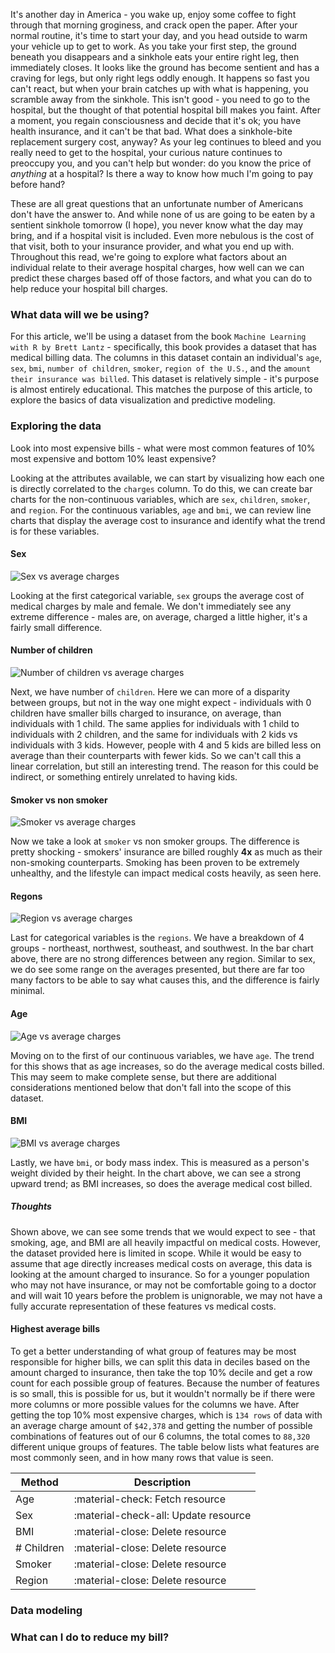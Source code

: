It's another day in America - you wake up, enjoy some coffee to fight through that morning groginess, and crack open the paper. After your normal routine, it's time to start your day, and you head outside to warm your vehicle up to get to work. As you take your first step, the ground beneath you disappears and a sinkhole eats your entire right leg, then immediately closes. It looks like the ground has become sentient and has a craving for legs, but only right legs oddly enough. It happens so fast you can't react, but when your brain catches up with what is happening, you scramble away from the sinkhole. This isn't good - you need to go to the hospital, but the thought of that potential hospital bill makes you faint. After a moment, you regain consciousness and decide that it's ok; you have health insurance, and it can't be that bad. What does a sinkhole-bite replacement surgery cost, anyway? As your leg continues to bleed and you really need to get to the hospital, your curious nature continues to preoccupy you, and you can't help but wonder: do you know the price of *anything* at a hospital? Is there a way to know how much I'm going to pay before hand?

These are all great questions that an unfortunate number of Americans don't have the answer to. And while none of us are going to be eaten by a sentient sinkhole tomorrow (I hope), you never know what the day may bring, and if a hospital visit is included. Even more nebulous is the cost of that visit, both to your insurance provider, and what you end up with. Throughout this read, we're going to explore what factors about an individual relate to their average hospital charges, how well can we can predict these charges based off of those factors, and what you can do to help reduce your hospital bill charges.

### What data will we be using?

For this article, we'll be using a dataset from the book `Machine Learning with R by Brett Lantz` - specifically, this book provides a dataset that has medical billing data. The columns in this dataset contain an individual's `age`, `sex`, `bmi`, `number of children`, `smoker`, `region of the U.S.`, and the `amount their insurance was billed`. This dataset is relatively simple - it's purpose is almost entirely educational. This matches the purpose of this article, to explore the basics of data visualization and predictive modeling.

### Exploring the data

Look into most expensive bills - what were most common features of 10% most expensive and bottom 10% least expensive?

Looking at the attributes available, we can start by visualizing how each one is directly correlated to the `charges` column. To do this, we can create bar charts for the non-continuous variables, which are `sex`, `children`, `smoker`, and `region`. For the continuous variables, `age` and `bmi`, we can review line charts that display the average cost to insurance and identify what the trend is for these variables.


#### Sex

![Sex vs average charges](https://raw.githubusercontent.com/mrmattkennedy/TH-Medical-Charges/main/extras/figures/sex_avg.png)

Looking at the first categorical variable, `sex` groups the average cost of medical charges by male and female. We don't immediately see any extreme difference - males are, on average, charged a little higher, it's a fairly small difference.

#### Number of children

![Number of children vs average charges](https://raw.githubusercontent.com/mrmattkennedy/TH-Medical-Charges/main/extras/figures/children_avg.png)

Next, we have number of `children`. Here we can more of a disparity between groups, but not in the way one might expect - individuals with 0 children have smaller bills charged to insurance, on average, than individuals with 1 child. The same applies for individuals with 1 child to individuals with 2 children, and the same for individuals with 2 kids vs individuals with 3 kids. However, people with 4 and 5 kids are billed less on average than their counterparts with fewer kids. So we can't call this a linear correlation, but still an interesting trend. The reason for this could be indirect, or something entirely unrelated to having kids.

#### Smoker vs non smoker

![Smoker vs average charges](https://raw.githubusercontent.com/mrmattkennedy/TH-Medical-Charges/main/extras/figures/smoker_avg.png)

Now we take a look at `smoker` vs non smoker groups. The difference is pretty shocking - smokers' insurance are billed roughly **4x** as much as their non-smoking counterparts. Smoking has been proven to be extremely unhealthy, and the lifestyle can impact medical costs heavily, as seen here.

#### Regons

![Region vs average charges](https://raw.githubusercontent.com/mrmattkennedy/TH-Medical-Charges/main/extras/figures/region_avg.png)

Last for categorical variables is the `regions`. We have a breakdown of 4 groups - northeast, northwest, southeast, and southwest. In the bar chart above, there are no strong differences between any region. Similar to sex, we do see some range on the averages presented, but there are far too many factors to be able to say what causes this, and the difference is fairly minimal.

#### Age

![Age vs average charges](https://raw.githubusercontent.com/mrmattkennedy/TH-Medical-Charges/main/extras/figures/age_avg.png)

Moving on to the first of our continuous variables, we have `age`. The trend for this shows that as age increases, so do the average medical costs billed. This may seem to make complete sense, but there are additional considerations mentioned below that don't fall into the scope of this dataset.

#### BMI

![BMI vs average charges](https://raw.githubusercontent.com/mrmattkennedy/TH-Medical-Charges/main/extras/figures/bmi_avg.png)

Lastly, we have `bmi`, or body mass index. This is measured as a person's weight divided by their height. In the chart above, we can see a strong upward trend; as BMI increases, so does the average medical cost billed.


##### Thoughts
Shown above, we can see some trends that we would expect to see - that smoking, age, and BMI are all heavily impactful on medical costs. However, the dataset provided here is limited in scope. While it would be easy to assume that age directly increases medical costs on average, this data is looking at the amount charged to insurance. So for a younger population who may not have insurance, or may not be comfortable going to a doctor and will wait 10 years before the problem is unignorable, we may not have a fully accurate representation of these features vs medical costs.


#### Highest average bills

To get a better understanding of what group of features may be most responsible for higher bills, we can split this data in deciles based on the amount charged to insurance, then take the top 10% decile and get a row count for each possible group of features. Because the number of features is so small, this is possible for us, but it wouldn't normally be if there were more columns or more possible values for the columns we have. After getting the top 10% most expensive charges, which is `134 rows` of data with an average charge amount of `$42,378` and getting the number of possible combinations of features out of our 6 columns, the total comes to `88,320` different unique groups of features. The table below lists what features are most commonly seen, and in how many rows that value is seen.

| Method      | Description                          |
| ----------- | ------------------------------------ |
| Age        | :material-check:     Fetch resource  |
| Sex        | :material-check-all: Update resource |
| BMI        | :material-close:     Delete resource |
| # Children | :material-close:     Delete resource |
| Smoker     | :material-close:     Delete resource |
| Region     | :material-close:     Delete resource |

### Data modeling

### What can I do to reduce my bill?


